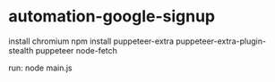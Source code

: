 # automation-google-signup
install chromium
npm install puppeteer-extra puppeteer-extra-plugin-stealth puppeteer node-fetch

run:
node main.js

